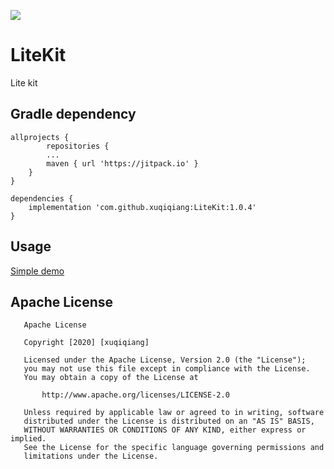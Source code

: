 [![](https://jitpack.io/v/xuqiqiang/LiteKit.svg)](https://jitpack.io/#xuqiqiang/LiteKit)

# LiteKit
Lite kit

## Gradle dependency

```
allprojects {
        repositories {
        ...
        maven { url 'https://jitpack.io' }
    }
}

dependencies {
	implementation 'com.github.xuqiqiang:LiteKit:1.0.4'
}
```

## Usage

[Simple demo](https://github.com/xuqiqiang/LiteKit/blob/main/demo/src/main/java/com/xuqiqiang/litekit/demo/MainActivity.java)

## Apache License
       Apache License

       Copyright [2020] [xuqiqiang]

       Licensed under the Apache License, Version 2.0 (the "License");
       you may not use this file except in compliance with the License.
       You may obtain a copy of the License at

           http://www.apache.org/licenses/LICENSE-2.0

       Unless required by applicable law or agreed to in writing, software
       distributed under the License is distributed on an "AS IS" BASIS,
       WITHOUT WARRANTIES OR CONDITIONS OF ANY KIND, either express or implied.
       See the License for the specific language governing permissions and
       limitations under the License.

